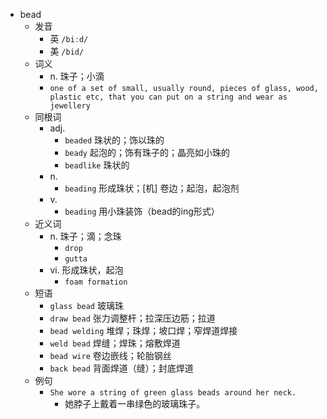 - bead
  - 发音
    - 英 `/biːd/`
    - 美 `/bid/`
  - 词义
    - n. 珠子；小滴
    - `one of a set of small, usually round, pieces of glass, wood, plastic etc, that you can put on a string and wear as jewellery`
  - 同根词
    - adj.
      - `beaded` 珠状的；饰以珠的
      - `beady` 起泡的；饰有珠子的；晶亮如小珠的
      - `beadlike` 珠状的
    - n.
      - `beading` 形成珠状；[机] 卷边；起泡，起泡剂
    - v.
      - `beading` 用小珠装饰（bead的ing形式）
  - 近义词
    - n. 珠子；滴；念珠
      - `drop`
      - `gutta`
    - vi. 形成珠状，起泡
      - `foam formation`
  - 短语
    - `glass bead` 玻璃珠 
    - `draw bead` 张力调整杆；拉深压边筋；拉道 
    - `bead welding` 堆焊；珠焊；坡口焊；窄焊道焊接 
    - `weld bead` 焊缝；焊珠；熔敷焊道 
    - `bead wire` 卷边嵌线；轮胎钢丝 
    - `back bead` 背面焊道（缝）；封底焊道 
  - 例句
    - `She wore a string of green glass beads around her neck.`
      - 她脖子上戴着一串绿色的玻璃珠子。

